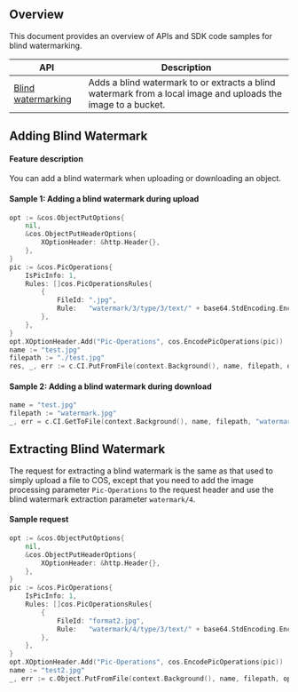 ## Overview

This document provides an overview of APIs and SDK code samples for blind watermarking.

| API | Description |
| ------------------------------------------ | -------------------------- |
| [Blind watermarking](https://intl.cloud.tencent.com/document/product/1045/43029) | Adds a blind watermark to or extracts a blind watermark from a local image and uploads the image to a bucket. |


## Adding Blind Watermark

#### Feature description

You can add a blind watermark when uploading or downloading an object.

#### Sample 1: Adding a blind watermark during upload

```go
opt := &cos.ObjectPutOptions{
	nil,
	&cos.ObjectPutHeaderOptions{
		XOptionHeader: &http.Header{},
	},
}
pic := &cos.PicOperations{
	IsPicInfo: 1,
	Rules: []cos.PicOperationsRules{
		{
			FileId: ".jpg",
			Rule:   "watermark/3/type/3/text/" + base64.StdEncoding.EncodeToString([]byte("testwatermark")),
		},
	},
}
opt.XOptionHeader.Add("Pic-Operations", cos.EncodePicOperations(pic))
name := "test.jpg"
filepath := "./test.jpg"
res, _, err := c.CI.PutFromFile(context.Background(), name, filepath, opt)
```

#### Sample 2: Adding a blind watermark during download

```go
name = "test.jpg"
filepath := "watermark.jpg"
_, err = c.CI.GetToFile(context.Background(), name, filepath, "watermark/3/type/3/text/"+base64.StdEncoding.EncodeToString([]byte("testwatermark")), nil)
```

## Extracting Blind Watermark

The request for extracting a blind watermark is the same as that used to simply upload a file to COS, except that you need to add the image processing parameter `Pic-Operations` to the request header and use the blind watermark extraction parameter `watermark/4`.

#### Sample request

```go
opt := &cos.ObjectPutOptions{
	nil,
	&cos.ObjectPutHeaderOptions{
		XOptionHeader: &http.Header{},
	},
}
pic := &cos.PicOperations{
	IsPicInfo: 1,
	Rules: []cos.PicOperationsRules{
		{
			FileId: "format2.jpg",
			Rule:   "watermark/4/type/3/text/" + base64.StdEncoding.EncodeToString([]byte("testwatermark")),
		},
	},
}
opt.XOptionHeader.Add("Pic-Operations", cos.EncodePicOperations(pic))
name := "test2.jpg"
_, err := c.Object.PutFromFile(context.Background(), name, filepath, opt)
```